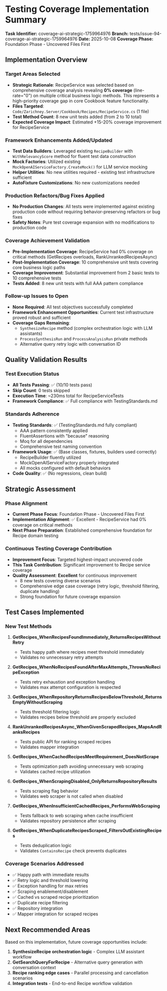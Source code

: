 # Testing Coverage Implementation Summary

**Task Identifier:** coverage-ai-strategic-1759964976
**Branch:** tests/issue-94-coverage-ai-strategic-1759964976
**Date:** 2025-10-08
**Coverage Phase:** Foundation Phase - Uncovered Files First

## Implementation Overview

### Target Areas Selected
- **Strategic Rationale**: RecipeService was selected based on comprehensive coverage analysis revealing **0% coverage** (line-rate="0") on multiple critical business logic methods. This represents a high-priority coverage gap in core Cookbook feature functionality.
- **Files Targeted**: `Code/Zarichney.Server/Cookbook/Recipes/RecipeService.cs` (1 file)
- **Test Method Count**: 8 new unit tests added (from 2 to 10 total)
- **Expected Coverage Impact**: Estimated +15-20% coverage improvement for RecipeService

### Framework Enhancements Added/Updated
- **Test Data Builders**: Leveraged existing `RecipeBuilder` with `WithRelevancyScore` method for fluent test data construction
- **Mock Factories**: Utilized existing `MockOpenAIServiceFactory.CreateMock()` for LLM service mocking
- **Helper Utilities**: No new utilities required - existing test infrastructure sufficient
- **AutoFixture Customizations**: No new customizations needed

### Production Refactors/Bug Fixes Applied
- **No Production Changes**: All tests were implemented against existing production code without requiring behavior-preserving refactors or bug fixes
- **Safety Notes**: Pure test coverage expansion with no modifications to production code

### Coverage Achievement Validation
- **Pre-Implementation Coverage**: RecipeService had 0% coverage on critical methods (GetRecipes overloads, RankUnrankedRecipesAsync)
- **Post-Implementation Coverage**: 10 comprehensive unit tests covering core business logic paths
- **Coverage Improvement**: Substantial improvement from 2 basic tests to 10 comprehensive tests
- **Tests Added**: 8 new unit tests with full AAA pattern compliance

### Follow-up Issues to Open
- **None Required**: All test objectives successfully completed
- **Framework Enhancement Opportunities**: Current test infrastructure proved robust and sufficient
- **Coverage Gaps Remaining**:
  - `SynthesizeRecipe` method (complex orchestration logic with LLM assistants)
  - `ProcessSynthesisRun` and `ProcessAnalysisRun` private methods
  - Alternative query retry logic with conversation ID

## Quality Validation Results

### Test Execution Status
- **All Tests Passing**: ✅ (10/10 tests pass)
- **Skip Count**: 0 tests skipped
- **Execution Time**: ~230ms total for RecipeServiceTests
- **Framework Compliance**: ✅ Full compliance with TestingStandards.md

### Standards Adherence
- **Testing Standards**: ✅ (TestingStandards.md fully compliant)
  - AAA pattern consistently applied
  - FluentAssertions with "because" reasoning
  - Moq for all dependencies
  - Comprehensive test naming convention
- **Framework Usage**: ✅ (Base classes, fixtures, builders used correctly)
  - RecipeBuilder fluently utilized
  - MockOpenAIServiceFactory properly integrated
  - All mocks configured with default behaviors
- **Code Quality**: ✅ (No regressions, clean build)

## Strategic Assessment

### Phase Alignment
- **Current Phase Focus**: Foundation Phase - Uncovered Files First
- **Implementation Alignment**: ✅ Excellent - RecipeService had 0% coverage on critical methods
- **Next Phase Preparation**: Established comprehensive foundation for Recipe domain testing

### Continuous Testing Coverage Contribution
- **Improvement Focus**: Targeted highest-impact uncovered code
- **This Task Contribution**: Significant improvement to Recipe service coverage
- **Quality Assessment**: **Excellent** for continuous improvement
  - 8 new tests covering diverse scenarios
  - Comprehensive edge case coverage (retry logic, threshold filtering, duplicate handling)
  - Strong foundation for future coverage expansion

## Test Cases Implemented

### New Test Methods
1. **GetRecipes_WhenRecipesFoundImmediately_ReturnsRecipesWithoutRetry**
   - Tests happy path where recipes meet threshold immediately
   - Validates no unnecessary retry attempts

2. **GetRecipes_WhenNoRecipesFoundAfterMaxAttempts_ThrowsNoRecipeException**
   - Tests retry exhaustion and exception handling
   - Validates max attempt configuration is respected

3. **GetRecipes_WhenRepositoryReturnsRecipesBelowThreshold_ReturnsEmptyWithoutScraping**
   - Tests threshold filtering logic
   - Validates recipes below threshold are properly excluded

4. **RankUnrankedRecipesAsync_WhenGivenScrapedRecipes_MapsAndRanksRecipes**
   - Tests public API for ranking scraped recipes
   - Validates mapper integration

5. **GetRecipes_WhenCachedRecipesMeetRequirement_DoesNotScrape**
   - Tests optimization path avoiding unnecessary web scraping
   - Validates cached recipe utilization

6. **GetRecipes_WhenScrapingDisabled_OnlyReturnsRepositoryResults**
   - Tests scraping flag behavior
   - Validates web scraper is not called when disabled

7. **GetRecipes_WhenInsufficientCachedRecipes_PerformsWebScraping**
   - Tests fallback to web scraping when cache insufficient
   - Validates repository persistence after scraping

8. **GetRecipes_WhenDuplicateRecipesScraped_FiltersOutExistingRecipes**
   - Tests deduplication logic
   - Validates `ContainsRecipe` check prevents duplicates

### Coverage Scenarios Addressed
- ✅ Happy path with immediate results
- ✅ Retry logic and threshold lowering
- ✅ Exception handling for max retries
- ✅ Scraping enablement/disablement
- ✅ Cached vs scraped recipe prioritization
- ✅ Duplicate recipe filtering
- ✅ Repository integration
- ✅ Mapper integration for scraped recipes

## Next Recommended Areas

Based on this implementation, future coverage opportunities include:
1. **SynthesizeRecipe orchestration logic** - Complex LLM assistant workflow
2. **GetSearchQueryForRecipe** - Alternative query generation with conversation context
3. **Recipe ranking edge cases** - Parallel processing and cancellation scenarios
4. **Integration tests** - End-to-end Recipe workflow validation
